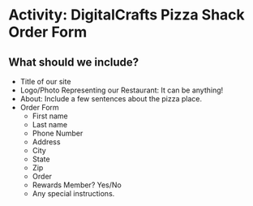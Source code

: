 # Activity: DigitalCrafts Pizza Shack Order Form

## What should we include?
- Title of our site
- Logo/Photo Representing our Restaurant: It can be anything!
- About: Include a few sentences about the pizza place. 
- Order Form
    - First name
    - Last name
    - Phone Number
    - Address
    - City
    - State
    - Zip
    - Order
    - Rewards Member? Yes/No
    - Any special instructions. 
